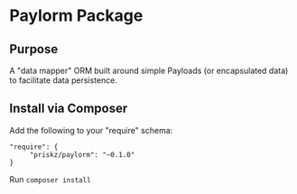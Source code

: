 # Paylorm Package

## Purpose

A "data mapper" ORM built around simple Payloads (or encapsulated data) to facilitate data persistence.

## Install via Composer

Add the following to your "require" schema:

```
"require": {
     "priskz/paylorm": "~0.1.0"
}
```

Run ```composer install```